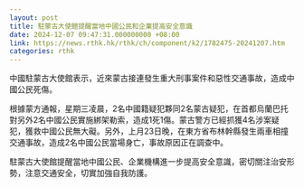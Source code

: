 ```yaml
---
layout: post
title: 駐蒙古大使館提醒當地中國公民和企業提高安全意識
date: 2024-12-07 09:47:31.000000000 +08:00
link: https://news.rthk.hk/rthk/ch/component/k2/1782475-20241207.htm
categories: rthk
---
```


中國駐蒙古大使館表示，近來蒙古接連發生重大刑事案件和惡性交通事故，造成中國公民死傷。

根據蒙方通報，星期三凌晨，2名中國籍疑犯夥同2名蒙古疑犯，在首都烏蘭巴托對另外2名中國公民實施綁架勒索，造成1死1傷。蒙古警方已經抓獲4名涉案疑犯，獲救中國公民無大礙。另外，上月23日晚，在東方省布林幹縣發生兩車相撞交通事故，造成2名中國公民當場身亡，事故原因正在調查中。

駐蒙古大使館提醒當地中國公民、企業機構進一步提高安全意識，密切關注治安形勢，注意交通安全，切實加強自我防護。
